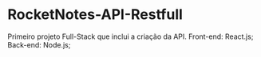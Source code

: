 # RocketNotes-API-Restfull
Primeiro projeto Full-Stack que inclui a criação da API. Front-end: React.js; Back-end: Node.js;

